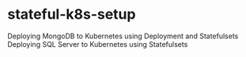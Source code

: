 # stateful-k8s-setup
Deploying MongoDB to Kubernetes using Deployment and Statefulsets
Deploying SQL Server to Kubernetes using Statefulsets 
